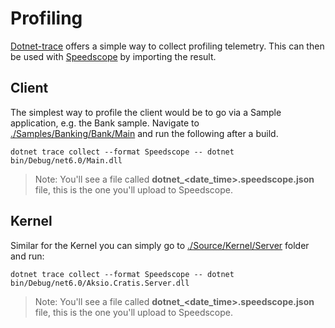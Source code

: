 # Profiling

[Dotnet-trace](https://docs.microsoft.com/en-us/dotnet/core/diagnostics/dotnet-trace) offers a simple way to collect profiling
telemetry. This can then be used with [Speedscope](https://www.speedscope.app) by importing the result.

## Client

The simplest way to profile the client would be to go via a Sample application, e.g. the Bank sample.
Navigate to [./Samples/Banking/Bank/Main](./Samples/Banking/Bank/Main) and run the following after a build.

```shell
dotnet trace collect --format Speedscope -- dotnet bin/Debug/net6.0/Main.dll
```

> Note: You'll see a file called **dotnet_<date_time>.speedscope.json** file, this is the one you'll upload to Speedscope.

## Kernel

Similar for the Kernel you can simply go to [./Source/Kernel/Server](./Source/Kernel/Server) folder and run:

```shell
dotnet trace collect --format Speedscope -- dotnet bin/Debug/net6.0/Aksio.Cratis.Server.dll
```

> Note: You'll see a file called **dotnet_<date_time>.speedscope.json** file, this is the one you'll upload to Speedscope.
